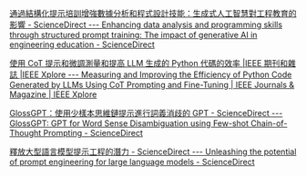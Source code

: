 

[通過結構化提示培訓增強數據分析和程式設計技能：生成式人工智慧對工程教育的影響 - ScienceDirect --- Enhancing data analysis and programming skills through structured prompt training: The impact of generative AI in engineering education - ScienceDirect](https://www.sciencedirect.com/science/article/pii/S2666920X25000207)

[使用 CoT 提示和微調測量和提高 LLM 生成的 Python 代碼的效率 |IEEE 期刊和雜誌 |IEEE Xplore --- Measuring and Improving the Efficiency of Python Code Generated by LLMs Using CoT Prompting and Fine-Tuning | IEEE Journals & Magazine | IEEE Xplore](https://ieeexplore.ieee.org/document/11069268)

[GlossGPT：使用少樣本思維鏈提示進行詞義消歧的 GPT - ScienceDirect --- GlossGPT: GPT for Word Sense Disambiguation using Few-shot Chain-of-Thought Prompting - ScienceDirect](https://www.sciencedirect.com/science/article/pii/S1877050925008385)

[釋放大型語言模型提示工程的潛力 - ScienceDirect --- Unleashing the potential of prompt engineering for large language models - ScienceDirect](https://www.sciencedirect.com/science/article/pii/S2666389925001084)

